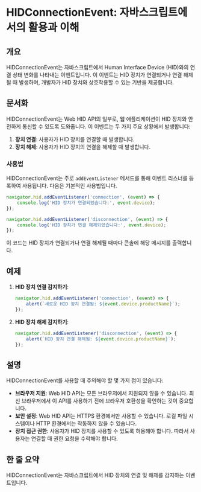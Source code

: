 <!--
Meta Description: # HIDConnectionEvent: 자바스크립트에서의 활용과 이해 ## 개요 HIDConnectionEvent는 자바스크립트에서 Human Interface Device (HID)와의 연결 상태 변화를 나타내는 이벤트입니다. 이 이벤트는 HID 장치가 연결되거나 연...
Meta Keywords: hid, event, device, addeventlistener, hidconnectionevent는
-->

# HIDConnectionEvent: 자바스크립트에서의 활용과 이해

## 개요
HIDConnectionEvent는 자바스크립트에서 Human Interface Device (HID)와의 연결 상태 변화를 나타내는 이벤트입니다. 이 이벤트는 HID 장치가 연결되거나 연결 해제될 때 발생하며, 개발자가 HID 장치와 상호작용할 수 있는 기반을 제공합니다.

## 문서화
HIDConnectionEvent는 Web HID API의 일부로, 웹 애플리케이션이 HID 장치와 안전하게 통신할 수 있도록 도와줍니다. 이 이벤트는 두 가지 주요 상황에서 발생합니다:

1. **장치 연결**: 사용자가 HID 장치를 연결할 때 발생합니다.
2. **장치 해제**: 사용자가 HID 장치의 연결을 해제할 때 발생합니다.

### 사용법
HIDConnectionEvent는 주로 `addEventListener` 메서드를 통해 이벤트 리스너를 등록하여 사용됩니다. 다음은 기본적인 사용법입니다.

```javascript
navigator.hid.addEventListener('connection', (event) => {
    console.log('HID 장치가 연결되었습니다:', event.device);
});

navigator.hid.addEventListener('disconnection', (event) => {
    console.log('HID 장치가 연결 해제되었습니다:', event.device);
});
```

이 코드는 HID 장치가 연결되거나 연결 해제될 때마다 콘솔에 해당 메시지를 출력합니다.

## 예제
1. **HID 장치 연결 감지하기**:
   ```javascript
   navigator.hid.addEventListener('connection', (event) => {
       alert(`새로운 HID 장치 연결됨: ${event.device.productName}`);
   });
   ```

2. **HID 장치 해제 감지하기**:
   ```javascript
   navigator.hid.addEventListener('disconnection', (event) => {
       alert(`HID 장치 연결 해제됨: ${event.device.productName}`);
   });
   ```

## 설명
HIDConnectionEvent를 사용할 때 주의해야 할 몇 가지 점이 있습니다:

- **브라우저 지원**: Web HID API는 모든 브라우저에서 지원되지 않을 수 있습니다. 최신 브라우저에서 이 API를 사용하기 전에 브라우저 호환성을 확인하는 것이 중요합니다.
- **보안 설정**: Web HID API는 HTTPS 환경에서만 사용할 수 있습니다. 로컬 파일 시스템이나 HTTP 환경에서는 작동하지 않을 수 있습니다.
- **장치 접근 권한**: 사용자가 HID 장치를 사용할 수 있도록 허용해야 합니다. 따라서 사용자는 연결할 때 권한 요청을 수락해야 합니다.

## 한 줄 요약
HIDConnectionEvent는 자바스크립트에서 HID 장치의 연결 및 해제를 감지하는 이벤트입니다.